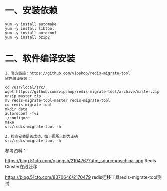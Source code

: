 # 一、安装依赖

```
yum -y install automake
yum -y install libtool
yum -y install autoconf
yum -y install bzip2
```

# 二、软件编译安装
```
1、官方链接：https://github.com/vipshop/redis-migrate-tool
软件编译安装：

cd /usr/local/src/
wget https://github.com/vipshop/redis-migrate-tool/archive/master.zip
unzip master.zip
mv redis-migrate-tool-master redis-migrate-tool
cd redis-migrate-tool
mkdir data
autoreconf -fvi
./configure
make
src/redis-migrate-tool -h

2、检查安装是否成功，如下图所示即为正确
src/redis-migrate-tool -h
```


参考资料：

https://blog.51cto.com/qiangsh/2104767?utm_source=oschina-app  Redis Cluster在线迁移

https://blog.51cto.com/8370646/2170479  redis迁移工具redis-migrate-tool测试
